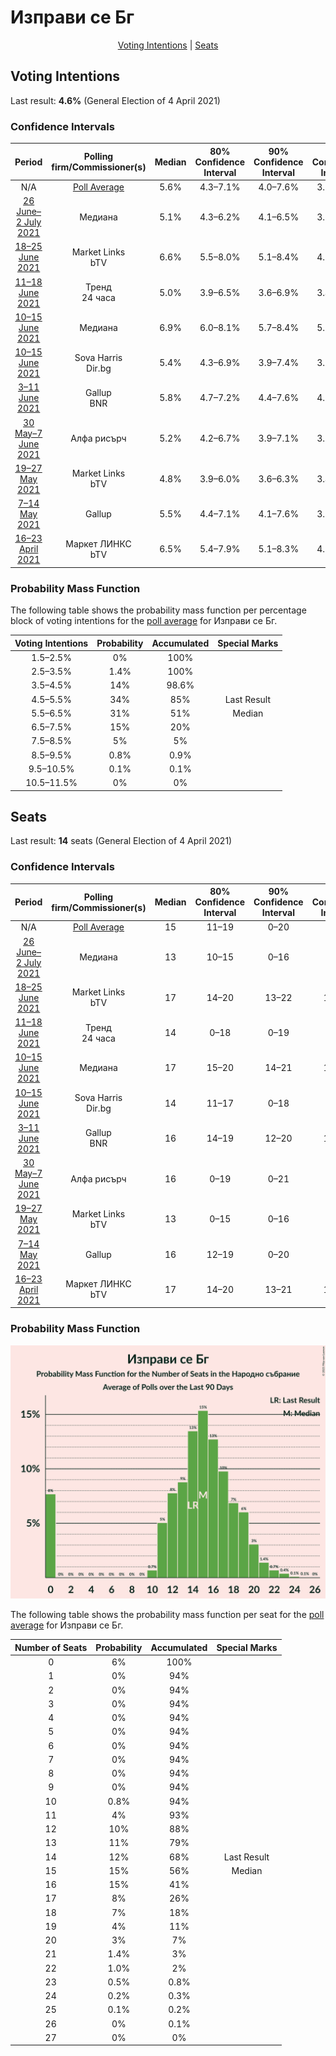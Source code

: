 # Изправи се Бг

<p align="center"><a href="#voting-intentions">Voting Intentions</a> | <a href="#seats">Seats</a></p>

## Voting Intentions

Last result: **4.6%** (General Election of 4 April 2021)

### Confidence Intervals

| Period     | Polling firm/Commissioner(s) | Median | 80% Confidence Interval | 90% Confidence Interval | 95% Confidence Interval | 99% Confidence Interval |
|:----------:|:----------------:|:-----------:|:-----------------------:|:-----------------------:|:-----------------------:|:-----------------------:|
| N/A | [Poll Average](average.html) | 5.6% | 4.3–7.1% | 4.0–7.6% | 3.7–8.0% | 3.3–8.9% |
| [26 June–2 July 2021](2021-07-02-Медиана.html) | Медиана | 5.1% | 4.3–6.2% | 4.1–6.5% | 3.9–6.7% | 3.5–7.3% |
| [18–25 June 2021](2021-06-25-MarketLinks.html) | Market Links <br> bTV | 6.6% | 5.5–8.0% | 5.1–8.4% | 4.9–8.8% | 4.4–9.5% |
| [11–18 June 2021](2021-06-18-Тренд.html) | Тренд <br> 24 часа | 5.0% | 3.9–6.5% | 3.6–6.9% | 3.4–7.3% | 2.9–8.1% |
| [10–15 June 2021](2021-06-15-Медиана.html) | Медиана | 6.9% | 6.0–8.1% | 5.7–8.4% | 5.5–8.7% | 5.1–9.3% |
| [10–15 June 2021](2021-06-15-SovaHarris.html) | Sova Harris <br> Dir.bg | 5.4% | 4.3–6.9% | 3.9–7.4% | 3.7–7.8% | 3.2–8.6% |
| [3–11 June 2021](2021-06-11-Gallup.html) | Gallup <br> BNR | 5.8% | 4.7–7.2% | 4.4–7.6% | 4.2–8.0% | 3.7–8.7% |
| [30 May–7 June 2021](2021-06-07-Алфарисърч.html) | Алфа рисърч | 5.2% | 4.2–6.7% | 3.9–7.1% | 3.6–7.5% | 3.2–8.2% |
| [19–27 May 2021](2021-05-27-MarketLinks.html) | Market Links <br> bTV | 4.8% | 3.9–6.0% | 3.6–6.3% | 3.4–6.7% | 3.0–7.3% |
| [7–14 May 2021](2021-05-14-Gallup.html) | Gallup | 5.5% | 4.4–7.1% | 4.1–7.6% | 3.8–8.0% | 3.3–8.8% |
| [16–23 April 2021](2021-04-23-МаркетЛИНКС.html) | Маркет ЛИНКС <br> bTV | 6.5% | 5.4–7.9% | 5.1–8.3% | 4.8–8.7% | 4.3–9.4% |

### Probability Mass Function

The following table shows the probability mass function per percentage block of voting intentions for the [poll average](average.html) for Изправи се Бг.

| Voting Intentions | Probability | Accumulated | Special Marks |
|:-----------------:|:-----------:|:-----------:|:-------------:|
| 1.5–2.5% | 0% | 100% |  |
| 2.5–3.5% | 1.4% | 100% |  |
| 3.5–4.5% | 14% | 98.6% |  |
| 4.5–5.5% | 34% | 85% | Last Result |
| 5.5–6.5% | 31% | 51% | Median |
| 6.5–7.5% | 15% | 20% |  |
| 7.5–8.5% | 5% | 5% |  |
| 8.5–9.5% | 0.8% | 0.9% |  |
| 9.5–10.5% | 0.1% | 0.1% |  |
| 10.5–11.5% | 0% | 0% |  |


## Seats

Last result: **14** seats (General Election of 4 April 2021)

### Confidence Intervals

| Period     | Polling firm/Commissioner(s) | Median | 80% Confidence Interval | 90% Confidence Interval | 95% Confidence Interval | 99% Confidence Interval |
|:----------:|:----------------:|:------:|:-----------------------:|:-----------------------:|:-----------------------:|:-----------------------:|
| N/A | [Poll Average](average.html) | 15 | 11–19 | 0–20 | 0–21 | 0–23 |
| [26 June–2 July 2021](2021-07-02-Медиана.html) | Медиана | 13 | 10–15 | 0–16 | 0–17 | 0–18 |
| [18–25 June 2021](2021-06-25-MarketLinks.html) | Market Links <br> bTV | 17 | 14–20 | 13–22 | 12–22 | 11–25 |
| [11–18 June 2021](2021-06-18-Тренд.html) | Тренд <br> 24 часа | 14 | 0–18 | 0–19 | 0–20 | 0–22 |
| [10–15 June 2021](2021-06-15-Медиана.html) | Медиана | 17 | 15–20 | 14–21 | 14–21 | 13–23 |
| [10–15 June 2021](2021-06-15-SovaHarris.html) | Sova Harris <br> Dir.bg | 14 | 11–17 | 0–18 | 0–19 | 0–21 |
| [3–11 June 2021](2021-06-11-Gallup.html) | Gallup <br> BNR | 16 | 14–19 | 12–20 | 11–20 | 0–22 |
| [30 May–7 June 2021](2021-06-07-Алфарисърч.html) | Алфа рисърч | 16 | 0–19 | 0–21 | 0–22 | 0–24 |
| [19–27 May 2021](2021-05-27-MarketLinks.html) | Market Links <br> bTV | 13 | 0–15 | 0–16 | 0–17 | 0–19 |
| [7–14 May 2021](2021-05-14-Gallup.html) | Gallup | 16 | 12–19 | 0–20 | 0–21 | 0–24 |
| [16–23 April 2021](2021-04-23-МаркетЛИНКС.html) | Маркет ЛИНКС <br> bTV | 17 | 14–20 | 13–21 | 12–22 | 11–24 |

### Probability Mass Function

![Graph with seats probability mass function not yet produced](average-seats-pmf-изправисебг.png "Seats Probability Mass Function")

The following table shows the probability mass function per seat for the [poll average](average.html) for Изправи се Бг.

| Number of Seats | Probability | Accumulated | Special Marks |
|:---------------:|:-----------:|:-----------:|:-------------:|
| 0 | 6% | 100% |  |
| 1 | 0% | 94% |  |
| 2 | 0% | 94% |  |
| 3 | 0% | 94% |  |
| 4 | 0% | 94% |  |
| 5 | 0% | 94% |  |
| 6 | 0% | 94% |  |
| 7 | 0% | 94% |  |
| 8 | 0% | 94% |  |
| 9 | 0% | 94% |  |
| 10 | 0.8% | 94% |  |
| 11 | 4% | 93% |  |
| 12 | 10% | 88% |  |
| 13 | 11% | 79% |  |
| 14 | 12% | 68% | Last Result |
| 15 | 15% | 56% | Median |
| 16 | 15% | 41% |  |
| 17 | 8% | 26% |  |
| 18 | 7% | 18% |  |
| 19 | 4% | 11% |  |
| 20 | 3% | 7% |  |
| 21 | 1.4% | 3% |  |
| 22 | 1.0% | 2% |  |
| 23 | 0.5% | 0.8% |  |
| 24 | 0.2% | 0.3% |  |
| 25 | 0.1% | 0.2% |  |
| 26 | 0% | 0.1% |  |
| 27 | 0% | 0% |  |


